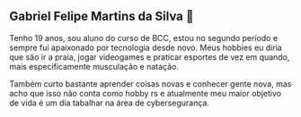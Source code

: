 ## Gabriel Felipe Martins da Silva 🍃

Tenho 19 anos, sou aluno do curso de BCC, estou no segundo período e sempre fui apaixonado por tecnologia desde novo.
Meus hobbies eu diria que são ir a praia, jogar videogames e praticar esportes de vez em quando, mais especificamente musculação e natação.

Também curto bastante aprender coisas novas e conhecer gente nova, mas acho que isso não conta como hobby rs e atualmente meu maior objetivo de vida é um dia tabalhar na área de cybersegurança.

